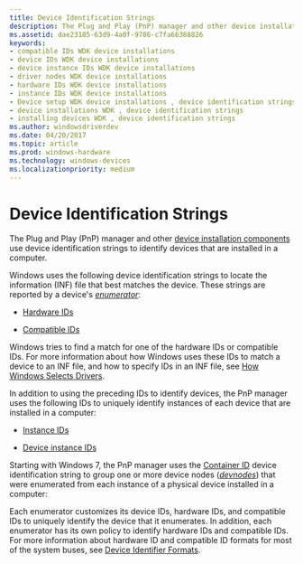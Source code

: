```yaml
---
title: Device Identification Strings
description: The Plug and Play (PnP) manager and other device installation components use device identification strings to identify devices that are installed in a computer.
ms.assetid: dae23185-63d9-4a0f-9786-c7fa66368826
keywords:
- compatible IDs WDK device installations
- device IDs WDK device installations
- device instance IDs WDK device installations
- driver nodes WDK device installations
- hardware IDs WDK device installations
- instance IDs WDK device installations
- Device setup WDK device installations , device identification strings
- device installations WDK , device identification strings
- installing devices WDK , device identification strings
ms.author: windowsdriverdev
ms.date: 04/20/2017
ms.topic: article
ms.prod: windows-hardware
ms.technology: windows-devices
ms.localizationpriority: medium
---
```


# Device Identification Strings


The Plug and Play (PnP) manager and other [device installation components](https://msdn.microsoft.com/library/windows/hardware/ff541277) use device identification strings to identify devices that are installed in a computer.




Windows uses the following device identification strings to locate the information (INF) file that best matches the device. These strings are reported by a device's [*enumerator*](https://msdn.microsoft.com/library/windows/hardware/ff556279#wdkgloss-enumerator):

-   [Hardware IDs](hardware-ids.md)

-   [Compatible IDs](compatible-ids.md)

Windows tries to find a match for one of the hardware IDs or compatible IDs. For more information about how Windows uses these IDs to match a device to an INF file, and how to specify IDs in an INF file, see [How Windows Selects Drivers](how-setup-selects-drivers.md).

In addition to using the preceding IDs to identify devices, the PnP manager uses the following IDs to uniquely identify instances of each device that are installed in a computer:

-   [Instance IDs](instance-ids.md)

-   [Device instance IDs](device-instance-ids.md)

Starting with Windows 7, the PnP manager uses the [Container ID](container-ids.md) device identification string to group one or more device nodes ([*devnodes*](https://msdn.microsoft.com/library/windows/hardware/ff556277#wdkgloss-devnode)) that were enumerated from each instance of a physical device installed in a computer:

Each enumerator customizes its device IDs, hardware IDs, and compatible IDs to uniquely identify the device that it enumerates. In addition, each enumerator has its own policy to identify hardware IDs and compatible IDs. For more information about hardware ID and compatible ID formats for most of the system buses, see [Device Identifier Formats](device-identifier-formats.md).

 

 





